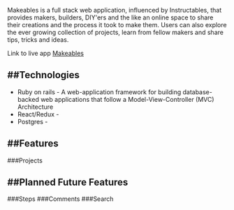 [logo]: https://www.instructables.com/assets/img/instructables-logo-v2.png


Makeables is a full stack web application, influenced by Instructables, that provides makers, builders, DIY'ers and the like an online space to share their creations and the process it took to make them. Users can also explore the ever growing collection of projects, learn from fellow makers and share tips, tricks and ideas.

Link to live app [Makeables](https://makeables.herokuapp.com/#/)

##Technologies
---
* Ruby on rails - A web-application framework for building database-backed web applications that follow a Model-View-Controller (MVC) Architecture 
* React/Redux - 
* Postgres - 

##Features
---
###Projects




##Planned Future Features
---
###Steps
###Comments
###Search






